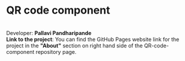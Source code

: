 # QR code component
<br>
Developer: <b>Pallavi Pandharipande</b>
<br>
<b>Link to the project</b>: You can find the GitHub Pages website link for the project in the <b>"About"</b> section on right hand side of the QR-code-component repository page.

